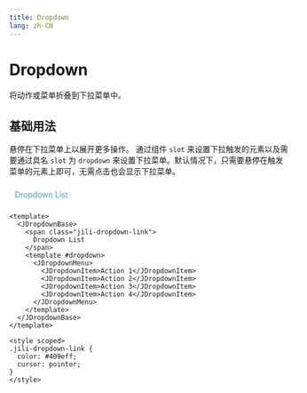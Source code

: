 ```yaml
---
title: Dropdown
lang: zh-CN
---
```

# Dropdown
将动作或菜单折叠到下拉菜单中。

## 基础用法
悬停在下拉菜单上以展开更多操作。
通过组件 `slot` 来设置下拉触发的元素以及需要通过具名 `slot` 为 `dropdown` 来设置下拉菜单。默认情况下，只需要悬停在触发菜单的元素上即可，无需点击也会显示下拉菜单。

<div class="box">
  <JDropdownBase>
    <span class="jili-dropdown-link">
      Dropdown List
    </span>
    <template #dropdown>
      <JDropdownMenu>
        <JDropdownItem>Action 1</JDropdownItem>
        <JDropdownItem>Action 2</JDropdownItem>
        <JDropdownItem>Action 3</JDropdownItem>
        <JDropdownItem>Action 4</JDropdownItem>
      </JDropdownMenu>
    </template>
  </JDropdownBase>
</div>

```vue
<template>
  <JDropdownBase>
    <span class="jili-dropdown-link">
      Dropdown List
    </span>
    <template #dropdown>
      <JDropdownMenu>
        <JDropdownItem>Action 1</JDropdownItem>
        <JDropdownItem>Action 2</JDropdownItem>
        <JDropdownItem>Action 3</JDropdownItem>
        <JDropdownItem>Action 4</JDropdownItem>
      </JDropdownMenu>
    </template>
  </JDropdownBase>
</template>

<style scoped>
.jili-dropdown-link {
  color: #409eff;
  cursor: pointer;
}
</style>
```

<script setup>
import JDropdownBase from '../../packages/components/dropdown/src/JDropdownBase.vue'
import JDropdownMenu from '../../packages/components/dropdownMenu/src/JDropdownMenu.vue'
import JDropdownItem from '../../packages/components/dropdownItem/src/JDropdownItem.vue'
</script>

<style scoped>
.box {
  width: 100%;
  padding: 10px;
  background-color: #fff;
  color: #000;
  border-radius: 5px;
}

.jili-dropdown-link {
  color: #409eff;
  cursor: pointer;
}
</style>